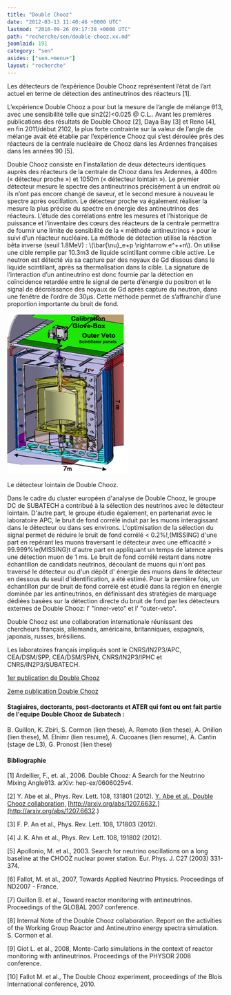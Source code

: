 ```yaml
---
title: "Double Chooz"
date: "2012-03-13 11:40:46 +0000 UTC"
lastmod: "2016-09-26 09:17:38 +0000 UTC"
path: "recherche/sen/double-chooz.xx.md"
joomlaid: 191
category: "sen"
asides: ["sen.+menu+"]
layout: "recherche"
---
```

Les détecteurs de l’expérience Double Chooz représentent l’état de l’art actuel en terme de détection des antineutrinos des réacteurs \[1\].

L’expérience Double Chooz a pour but la mesure de l’angle de mélange θ13, avec une sensibilité telle que sin2(2)<0.025 @ C.L.. Avant les premières publications des résultats de Double Chooz \[2\], Daya Bay \[3\] et Reno \[4\], en fin 2011/début 2102, la plus forte contrainte sur la valeur de l’angle de mélange avait été établie par l’expérience Chooz qui s’est déroulée près des réacteurs de la centrale nucléaire de Chooz dans les Ardennes françaises dans les années 90 \[5\].

Double Chooz consiste en l’installation de deux détecteurs identiques auprès des réacteurs de la centrale de Chooz dans les Ardennes, à 400m (« détecteur proche ») et 1050m (« détecteur lointain »). Le premier détecteur mesure le spectre des antineutrinos précisément à un endroit où ils n’ont pas encore changé de saveur, et le second mesure à nouveau le spectre après oscillation. Le détecteur proche va également réaliser la mesure la plus précise du spectre en énergie des antineutrinos des réacteurs. L’étude des corrélations entre les mesures et l’historique de puissance et l’inventaire des cœurs des réacteurs de la centrale permettra de fournir une limite de sensibilité de la « méthode antineutrinos » pour le suivi d’un réacteur nucléaire. La méthode de détection utilise la réaction bêta inverse (seuil 1.8MeV) : \\(\\bar{\\nu}\_e+p \\rightarrow e^++n\\). On utilise une cible remplie par 10.3m3 de liquide scintillant comme cible active. Le neutron est détecté via sa capture par des noyaux de Gd dissous dans le liquide scintillant, après sa thermalisation dans la cible. La signature de l’interaction d’un antineutrino est donc fournie par la détection en coïncidence retardée entre le signal de perte d’énergie du positron et le signal de décroissance des noyaux de Gd après capture du neutron, dans une fenêtre de l’ordre de 30μs. Cette méthode permet de s’affranchir d’une proportion importante du bruit de fond.

![DC](images/DC.png)

Le détecteur lointain de Double Chooz.

Dans le cadre du cluster européen d'analyse de Double Chooz, le groupe DC de SUBATECH a contribué à la sélection des neutrinos avec le détecteur lointain. D'autre part, le groupe étudie également, en partenariat avec le laboratoire APC, le bruit de fond corrélé induit par les muons interagissant dans le détecteur ou dans ses environs. L'optimisation de la sélection du signal permet de réduire le bruit de fond corrélé < 0.2%!,(MISSING) d'une part en repérant les muons traversant le détecteur avec une efficacité > 99.999%!e(MISSING)t d'autre part en appliquant un temps de latence après une détection muon de 1 ms. Le bruit de fond corrélé restant dans notre échantillon de candidats neutrinos, découlant de muons qui n'ont pas traversé le détecteur ou d'un dépôt d' énergie des muons dans le détecteur en dessous du seuil d'identification, a été estimé. Pour la première fois, un échantillon pur de bruit de fond corrélé est étudié dans la région en énergie dominée par les antineutrinos, en définissant des stratégies de marquage dédiées basées sur la détection directe du bruit de fond par les détecteurs externes de Double Chooz: l' "inner-veto" et l' "outer-veto".

Double Chooz est une collaboration internationale réunissant des chercheurs français, allemands, américains, britanniques, espagnols, japonais, russes, brésiliens.

Les laboratoires français impliqués sont le CNRS/IN2P3/APC, CEA/DSM/SPP, CEA/DSM/SPhN, CNRS/IN2P3/IPHC et CNRS/IN2P3/SUBATECH.

[1er publication de Double Chooz](http://arxiv.org/abs/1112.6353)

[2eme publication Double Chooz](http://arxiv.org/abs/1207.6632)

#### Stagiaires, doctorants, post-doctorants et ATER qui font ou ont fait partie de l'equipe Double Chooz de Subatech :

B. Guillon, K. Zbiri, S. Cormon (lien these), A. Remoto (lien these), A. Onillon (lien these), M. Elnimr (lien resume), A. Cucoanes (lien resume), A. Cantin (stage de L3), G. Pronost (lien these)

#### Bibliographie

\[1\] Ardellier, F., et. al., 2006. Double Chooz: A Search for the Neutrino Mixing Angleθ13. arXiv: hep-ex/0606025v4.

\[2\] Y. Abe et al., Phys. Rev. Lett. 108, 131801 (2012). [Y. Abe et al., Double Chooz collaboration,](http://arxiv.org/abs/1207.6632.) [http://arxiv.org/abs/1207.6632.](http://arxiv.org/abs/1207.6632.)

\[3\] F. P. An et al., Phys. Rev. Lett. 108, 171803 (2012).

\[4\] J. K. Ahn et al., Phys. Rev. Lett. 108, 191802 (2012).

\[5\] Apollonio, M. et al., 2003. Search for neutrino oscillations on a long baseline at the CHOOZ nuclear power station. Eur. Phys. J. C27 (2003) 331-374.

\[6\] Fallot, M. et al., 2007, Towards Applied Neutrino Physics. Proceedings of ND2007 - France.

\[7\] Guillon B. et al., Toward reactor monitoring with antineutrinos. Proceedings of the GLOBAL 2007 conference.

\[8\] Internal Note of the Double Chooz collaboration. Report on the activities of the Working Group Reactor and Antineutrino energy spectra simulation. S. Cormon et al.

\[9\] Giot L. et al., 2008, Monte-Carlo simulations in the context of reactor monitoring with antineutrinos. Proceedings of the PHYSOR 2008 conference.

\[10\] Fallot M. et al., The Double Chooz experiment, proceedings of the Blois International conference, 2010.
